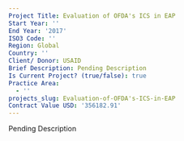 ```yaml
---
Project Title: Evaluation of OFDA's ICS in EAP
Start Year: ''
End Year: '2017'
ISO3 Code: ''
Region: Global
Country: ''
Client/ Donor: USAID
Brief Description: Pending Description
Is Current Project? (true/false): true
Practice Area:
  - ''
projects_slug: Evaluation-of-OFDA's-ICS-in-EAP
Contract Value USD: '356182.91'
---
```

Pending Description